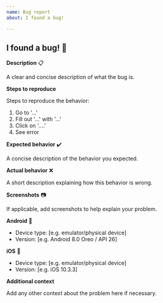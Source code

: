 ```yaml
---
name: Bug report
about: I found a bug!

---
```


## I found a bug! :bug:

**Description** :clipboard:

A clear and concise description of what the bug is.

**Steps to reproduce**

Steps to reproduce the behavior:

1.  Go to '...'
2.  Fill out '...' with '...'
3.  Click on '....'
4.  See error

**Expected behavior** :heavy_check_mark:

A concise description of the behavior you expected.

**Actual behavior** :x:

A short description explaining how this behavior is wrong.

**Screenshots** :camera:

If applicable, add screenshots to help explain your problem.

**Android** :iphone:

- Device type: [e.g. emulator/physical device]
- Version: [e.g. Android 8.0 Oreo / API 26]

**iOS** :iphone:

- Device type: [e.g. emulator/physical device]
- Version: [e.g. iOS 10.3.3]

**Additional context**

Add any other context about the problem here if necessary.
